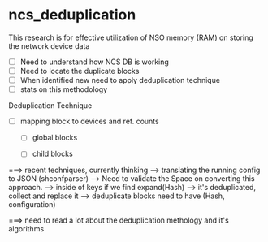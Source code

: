 # ncs_deduplication

This research is for effective utilization of NSO memory (RAM) on storing the network device data

- [ ] Need to understand how NCS DB is working
- [ ] Need to locate the duplicate blocks
- [ ] When identified new need to apply deduplication technique
- [ ] stats on this methodology

Deduplication Technique
- [ ] mapping block to devices and ref. counts
     - [ ] global blocks
     - [ ] child blocks


===> recent techniques, currently thinking
--> translating the running config to JSON (shconfparser) --> Need to validate the Space on converting this approach. 
--> inside of keys if we find expand(Hash) --> it's deduplicated, collect and replace it
--> deduplicate blocks need to have (Hash, configuration)

===> need to read a lot about the deduplication methology and it's algorithms
